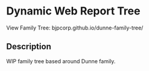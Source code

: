 # Dynamic Web Report Tree

View Family Tree: bjpcorp.github.io/dunne-family-tree/

## Description

WIP family tree based around Dunne family.
